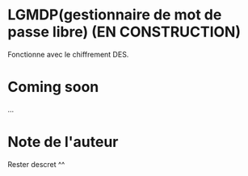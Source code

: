 # LGMDP(gestionnaire de mot de passe libre) (EN CONSTRUCTION)
Fonctionne avec le chiffrement DES.

# Coming soon
...

# Note de l'auteur 
Rester descret ^^
